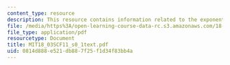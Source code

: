 ```yaml
---
content_type: resource
description: This resource contains information related to the exponential function.
file: /media/https%3A/open-learning-course-data-rc.s3.amazonaws.com/18-03sc-differential-equations-fall-2011/0814d888e521db887f25f1d34f83bb4a_MIT18_03SCF11_s0_1text.pdf
file_type: application/pdf
resourcetype: Document
title: MIT18_03SCF11_s0_1text.pdf
uid: 0814d888-e521-db88-7f25-f1d34f83bb4a
---
```

